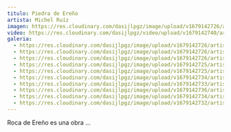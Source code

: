 ```yaml
---
titulo: Piedra de Ereño
artista: Michel Ruíz
imagen: https://res.cloudinary.com/dasijlpgz/image/upload/v1679142726/artistas/Michel%20Ru%C3%ADz/Piedra%20de%20Ere%C3%B1o/P1050210.jpg
video: https://res.cloudinary.com/dasijlpgz/video/upload/v1679142740/artistas/Michel%20Ru%C3%ADz/Piedra%20de%20Ere%C3%B1o/230318_Piedra_Ere%C3%B1o_COMPRESSED.mp4
galeria:
  - https://res.cloudinary.com/dasijlpgz/image/upload/v1679142726/artistas/Michel%20Ru%C3%ADz/Piedra%20de%20Ere%C3%B1o/P1050210.jpg
  - https://res.cloudinary.com/dasijlpgz/image/upload/v1679142726/artistas/Michel%20Ru%C3%ADz/Piedra%20de%20Ere%C3%B1o/P1050212.jpg
  - https://res.cloudinary.com/dasijlpgz/image/upload/v1679142726/artistas/Michel%20Ru%C3%ADz/Piedra%20de%20Ere%C3%B1o/P1050214.jpg
  - https://res.cloudinary.com/dasijlpgz/image/upload/v1679142725/artistas/Michel%20Ru%C3%ADz/Piedra%20de%20Ere%C3%B1o/P1050211.jpg
  - https://res.cloudinary.com/dasijlpgz/image/upload/v1679142725/artistas/Michel%20Ru%C3%ADz/Piedra%20de%20Ere%C3%B1o/P1050213.jpg
  - https://res.cloudinary.com/dasijlpgz/image/upload/v1679142734/artistas/Michel%20Ru%C3%ADz/Piedra%20de%20Ere%C3%B1o/P1050216.jpg
  - https://res.cloudinary.com/dasijlpgz/image/upload/v1679142733/artistas/Michel%20Ru%C3%ADz/Piedra%20de%20Ere%C3%B1o/P1050215.jpg
  - https://res.cloudinary.com/dasijlpgz/image/upload/v1679142736/artistas/Michel%20Ru%C3%ADz/Piedra%20de%20Ere%C3%B1o/P1050218.jpg
  - https://res.cloudinary.com/dasijlpgz/image/upload/v1679142734/artistas/Michel%20Ru%C3%ADz/Piedra%20de%20Ere%C3%B1o/P1050221.jpg
  - https://res.cloudinary.com/dasijlpgz/image/upload/v1679142732/artistas/Michel%20Ru%C3%ADz/Piedra%20de%20Ere%C3%B1o/P1050226.jpg
---
```

R﻿oca de Ereño es una obra ...